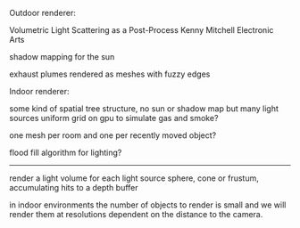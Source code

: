 
Outdoor renderer:

Volumetric Light Scattering as a Post-Process
Kenny Mitchell
Electronic Arts

shadow mapping for the sun

exhaust plumes rendered as meshes with fuzzy edges


Indoor renderer:

some kind of spatial tree structure, no sun or shadow map but many light sources
uniform grid on gpu to simulate gas and smoke?

one mesh per room and one per recently moved object?

flood fill algorithm for lighting?






----


render a light volume for each light source
sphere, cone or frustum, accumulating hits to a depth buffer

in indoor environments the number of objects to render is small and we will render them at resolutions dependent on
the distance to the camera.



